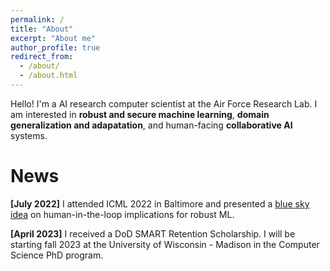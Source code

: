 ```yaml
---
permalink: /
title: "About"
excerpt: "About me"
author_profile: true
redirect_from: 
  - /about/
  - /about.html
---
```


Hello!  I'm a AI research computer scientist at the Air Force Research Lab.  I am interested in **robust and secure machine learning**, **domain generalization and adapatation**, and human-facing **collaborative AI** systems.  

News
======

**[July 2022]** I attended ICML 2022 in Baltimore and presented a [blue sky idea](https://arxiv.org/abs/2306.05952) on human-in-the-loop implications for robust ML.  

**[April 2023]** I received a DoD SMART Retention Scholarship.  I will be starting fall 2023 at the University of Wisconsin - Madison in the Computer Science PhD program.    


